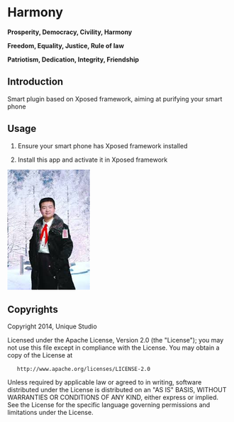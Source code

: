 # Harmony

**Prosperity, Democracy, Civility, Harmony**

**Freedom, Equality, Justice, Rule of law**

**Patriotism, Dedication, Integrity, Friendship**

## Introduction

 Smart plugin based on Xposed framework, aiming at purifying your smart phone


## Usage

1. Ensure your smart phone has Xposed framework installed

2. Install this app and activate it in Xposed framework

![](https://github.com/UniqueStudio/harmony/raw/master/imgs/five_lines.jpeg)

## Copyrights

Copyright 2014, Unique Studio

   Licensed under the Apache License, Version 2.0 (the "License");
   you may not use this file except in compliance with the License.
   You may obtain a copy of the License at

       http://www.apache.org/licenses/LICENSE-2.0

   Unless required by applicable law or agreed to in writing, software
   distributed under the License is distributed on an "AS IS" BASIS,
   WITHOUT WARRANTIES OR CONDITIONS OF ANY KIND, either express or implied.
   See the License for the specific language governing permissions and
   limitations under the License.
